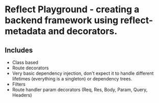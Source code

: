 # Reflect Playground - creating a backend framework using reflect-metadata and decorators.

## Includes

 - Class based
 - Route decorators
 - Very basic dependency injection, don't expect it to handle different lifetimes (everything is a singleton) or dependency trees.
 - Filters
 - Route handler param decorators (Req, Res, Body, Param, Query, Headers)